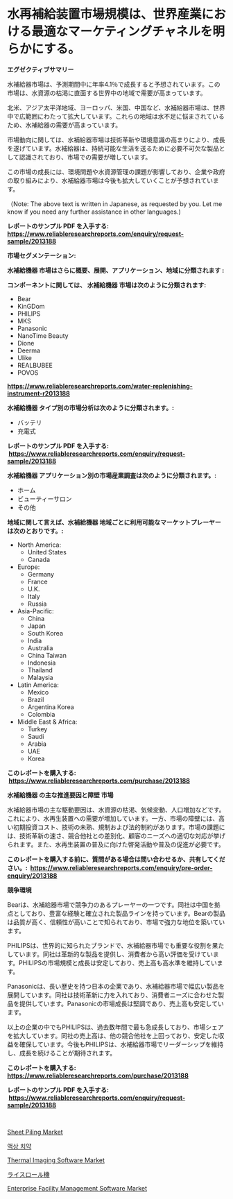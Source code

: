 <p><h1>水再補給装置市場規模は、世界産業における最適なマーケティングチャネルを明らかにする。</h1></p><p><strong>エグゼクティブサマリー</strong></p>
<p><p>水補給器市場は、予測期間中に年率4.1％で成長すると予想されています。この市場は、水資源の枯渇に直面する世界中の地域で需要が高まっています。</p><p>北米、アジア太平洋地域、ヨーロッパ、米国、中国など、水補給器市場は、世界中で広範囲にわたって拡大しています。これらの地域は水不足に悩まされているため、水補給器の需要が高まっています。</p><p>市場動向に関しては、水補給器市場は技術革新や環境意識の高まりにより、成長を遂げています。水補給器は、持続可能な生活を送るために必要不可欠な製品として認識されており、市場での需要が増しています。</p><p>この市場の成長には、環境問題や水資源管理の課題が影響しており、企業や政府の取り組みにより、水補給器市場は今後も拡大していくことが予想されています。</p><p>（Note: The above text is written in Japanese, as requested by you. Let me know if you need any further assistance in other languages.)</p></p>
<p><strong>レポートのサンプル PDF を入手する: <a href="https://www.reliableresearchreports.com/enquiry/request-sample/2013188">https://www.reliableresearchreports.com/enquiry/request-sample/2013188</a></strong></p>
<p><strong>市場セグメンテーション:</strong></p>
<p><strong> 水補給機器 市場はさらに概要、展開、アプリケーション、地域に分類されます :</strong></p>
<p><strong>コンポーネントに関しては、 水補給機器 市場は次のように分類されます: &nbsp;</strong></p>
<p><ul><li>Bear</li><li>KinGDom</li><li>PHILIPS</li><li>MKS</li><li>Panasonic</li><li>NanoTime Beauty</li><li>Dione</li><li>Deerma</li><li>Ulike</li><li>REALBUBEE</li><li>POVOS</li></ul></p>
<p><strong><a href="https://www.reliableresearchreports.com/water-replenishing-instrument-r2013188">https://www.reliableresearchreports.com/water-replenishing-instrument-r2013188</a></strong></p>
<p><strong> 水補給機器 タイプ別の市場分析は次のように分類されます。:</strong></p>
<p><ul><li>バッテリ</li><li>充電式</li></ul></p>
<p><strong>レポートのサンプル PDF を入手する: &nbsp;<a href="https://www.reliableresearchreports.com/enquiry/request-sample/2013188">https://www.reliableresearchreports.com/enquiry/request-sample/2013188</a></strong></p>
<p><strong> 水補給機器 アプリケーション別の市場産業調査は次のように分類されます。:</strong></p>
<p><ul><li>ホーム</li><li>ビューティーサロン</li><li>その他</li></ul></p>
<p><strong>地域に関して言えば、水補給機器 地域ごとに利用可能なマーケットプレーヤーは次のとおりです。:</strong></p>
<p><ul>
    <li>
        North America:
        <ul>
            <li>United States</li>
            <li>Canada</li>
        </ul>
    </li>
    <li>
        Europe:
        <ul>
            <li>Germany</li>
            <li>France</li>
            <li>U.K.</li>
            <li>Italy</li>
            <li>Russia</li>
        </ul>
    </li>
    <li>
        Asia-Pacific:
        <ul>
            <li>China</li>
            <li>Japan</li>
            <li>South Korea</li>
            <li>India</li>
            <li>Australia</li>
            <li>China Taiwan</li>
            <li>Indonesia</li>
            <li>Thailand</li>
            <li>Malaysia</li>
        </ul>
    </li>
    <li>
        Latin America:
        <ul>
            <li>Mexico</li>
            <li>Brazil</li>
            <li>Argentina Korea</li>
            <li>Colombia</li>
        </ul>
    </li>
    <li>
        Middle East & Africa:
        <ul>
            <li>Turkey</li>
            <li>Saudi</li>
            <li>Arabia</li>
            <li>UAE</li>
            <li>Korea</li>
        </ul>
    </li>
    </ul></p>
<p><strong>このレポートを購入する: &nbsp;<a href="https://www.reliableresearchreports.com/purchase/2013188">https://www.reliableresearchreports.com/purchase/2013188</a></strong></p>
<p><strong>水補給機器 の主な推進要因と障壁 市場</strong></p>
<p><p>水補給器市場の主な駆動要因は、水資源の枯渇、気候変動、人口増加などです。これにより、水再生装置への需要が増加しています。一方、市場の障壁には、高い初期投資コスト、技術の未熟、規制および法的制約があります。市場の課題には、技術革新の速さ、競合他社との差別化、顧客のニーズへの適切な対応が挙げられます。また、水再生装置の普及に向けた啓発活動や普及の促進が必要です。</p></p>
<p><strong>このレポートを購入する前に、質問がある場合は問い合わせるか、共有してください。:&nbsp; <a href="https://www.reliableresearchreports.com/enquiry/pre-order-enquiry/2013188">https://www.reliableresearchreports.com/enquiry/pre-order-enquiry/2013188</a></strong></p>
<p><strong>競争環境</strong></p>
<p><p>Bearは、水補給器市場で競争力のあるプレーヤーの一つです。同社は中国を拠点としており、豊富な経験と確立された製品ラインを持っています。Bearの製品は品質が高く、信頼性が高いことで知られており、市場で強力な地位を築いています。</p><p>PHILIPSは、世界的に知られたブランドで、水補給器市場でも重要な役割を果たしています。同社は革新的な製品を提供し、消費者から高い評価を受けています。PHILIPSの市場規模と成長は安定しており、売上高も高水準を維持しています。</p><p>Panasonicは、長い歴史を持つ日本の企業であり、水補給器市場で幅広い製品を展開しています。同社は技術革新に力を入れており、消費者ニーズに合わせた製品を提供しています。Panasonicの市場成長は堅調であり、売上高も安定しています。</p><p>以上の企業の中でもPHILIPSは、過去数年間で最も急成長しており、市場シェアを拡大しています。同社の売上高は、他の競合他社を上回っており、安定した収益を確保しています。今後もPHILIPSは、水補給器市場でリーダーシップを維持し、成長を続けることが期待されます。</p></p>
<p><strong>このレポートを購入する: &nbsp; <a href="https://www.reliableresearchreports.com/purchase/2013188">https://www.reliableresearchreports.com/purchase/2013188</a></strong></p>
<p><strong>レポートのサンプル PDF を入手する: &nbsp;<a href="https://www.reliableresearchreports.com/enquiry/request-sample/2013188">https://www.reliableresearchreports.com/enquiry/request-sample/2013188</a></strong><strong></strong></p>
<p>&nbsp;</p>
<p><p><a href="https://www.linkedin.com/pulse/sheet-piling-market-size-trends-growth-outlook-forecasted-period-yzhyf?trackingId=L%2FeOMnpg731ihca6kfulaQ%3D%3D">Sheet Piling Market</a></p><p><a href="https://github.com/rcabello548/Market-Research-Report-List-1/blob/main/826964751262.md">액상 치약</a></p><p><a href="https://github.com/lataunyatinikmelvin59ilbd0dv/Market-Research-Report-List-2/blob/main/thermal-imaging-software-market.md">Thermal Imaging Software Market</a></p><p><a href="https://github.com/roulaayoub-saad/Market-Research-Report-List-1/blob/main/733647654388.md">ライスロール機</a></p><p><a href="https://github.com/arionmp/Market-Research-Report-List-3/blob/main/enterprise-facility-management-software-market.md">Enterprise Facility Management Software Market</a></p></p>